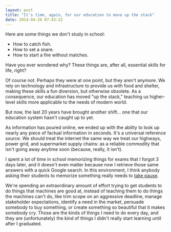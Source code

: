 ```yaml
---
layout: post
title: "It's time, again, for our education to move up the stack"
date: 2014-04-26 07:43:22
---
```


Here are some things we don't study in school:

*   How to catch fish.
*   How to set a snare.
*   How to start a fire without matches.

Have you ever wondered why? These things are, after all, essential skills for life, right?

Of course not. Perhaps they were at one point, but they aren't anymore. We rely on technology and infrastructure to provide us with food and shelter, making these skills a fun diversion, but otherwise obsolete. As a consequence, our education has moved "up the stack," teaching us higher-level skills more applicable to the needs of modern world.

But now, the last 20 years have brought another shift… one that our education system hasn't caught up to yet.

As information has poured online, we ended up with the ability to look up nearly any piece of factual information in seconds. It's a universal reference source. We should treat the internet the same way we treat our highways, power grid, and supermarket supply chains: as a reliable commodity that isn't going away anytime soon (because, really, it isn't).

I spent a lot of time in school memorizing things for exams that I forgot 3 days later, and it doesn't even matter because now I retrieve those same answers with a quick Google search. In this environment, I think anybody asking their students to memorize something really needs to [take pause][1].

 [1]: http://www.bryanbraun.com/2011/10/23/do-we-really-need-to-know-all-this-stuff

We're spending an extraordinary amount of effort trying to get students to do things that machines are good at, instead of teaching them to do things the machines can't do, like trim scope on an aggressive deadline, manage stakeholder expectations, identify a need in the market, persuade somebody to buy something, or create something so beautiful that it makes somebody cry. Those are the kinds of things I need to do every day, and they are (unfortunately) the kind of things I didn't really start learning until after I graduated.